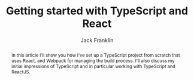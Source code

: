 ---
sections: [reactjs]
link: https://javascriptplayground.com/blog/2017/04/react-typescript/
title: "Getting started with TypeScript and React"
author: "Jack Franklin"
publishedAt: 2017-04-24T00:00:00.000Z
type: [article]
topics: [get_started]
suggestedBy: [andreamangano]
createdAt: 2018-03-20T21:56:01.706Z
reference: aHR0cHM6Ly9qYXZhc2NyaXB0cGxheWdyb3VuZC5jb20vYmxvZy8yMDE3LzA0L3JlYWN0LXR5cGVzY3JpcHQv
slug: getting-started-with-typescript-and-react-by-jack-franklin
abstract: "In this article I'll show you how I've set up a TypeScript project from scratch that uses React, and Webpack for managing the build process. I'll also discuss my initial impressions of TypeScript and in particular working with TypeScript and ReactJS."
---
